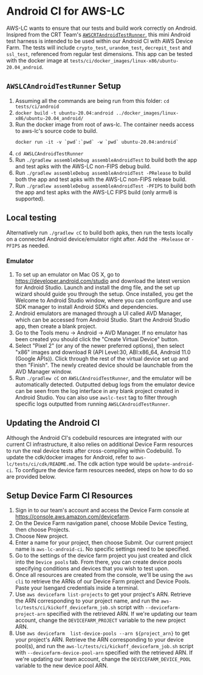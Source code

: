 # Android CI for AWS-LC
AWS-LC wants to ensure that our tests and build work correctly on Android. Insipred from the CRT Team's [`AWSCRTAndroidTestRunner`](https://github.com/awslabs/aws-c-common/tree/main/AWSCRTAndroidTestRunner), this mini Android test harness is intended to be used within our Android CI with AWS Device Farm. The tests will include `crypto_test`, `urandom_test`, `decrepit_test` and `ssl_test`, referenced from regular test dimensions. This app can be tested with the docker image at `tests/ci/docker_images/linux-x86/ubuntu-20.04_android`.

## `AWSLCAndroidTestRunner` Setup
1. Assuming all the commands are being run from this folder: `cd tests/ci/android`
2. `docker build -t ubuntu-20.04:android ../docker_images/linux-x86/ubuntu-20.04_android/`
3. Run the docker image from root of aws-lc. The container needs access to aws-lc's source code to build.
   ```
   docker run -it -v `pwd`:`pwd` -w `pwd` ubuntu-20.04:android`
   ```
4. `cd AWSLCAndroidTestRunner`
5. Run `./gradlew assembleDebug assembleAndroidTest` to build both the app and test apks with the AWS-LC non-FIPS debug build.
6. Run `./gradlew assembleDebug assembleAndroidTest -PRelease` to build both the app and test apks with the AWS-LC non-FIPS release build.
7. Run `./gradlew assembleDebug assembleAndroidTest -PFIPS` to build both the app and test apks with the AWS-LC FIPS build (only armv8 is supported).

## Local testing
Alternatively run `./gradlew cC` to build both apks, then run the tests locally on a connected Android device/emulator right after. Add the `-PRelease` or `-PFIPS` as needed.

### Emulator
1. To set up an emulator on Mac OS X, go to https://developer.android.com/studio and download the latest version for Android Studio. Launch and install the dmg file, and the set up wizard should guide you through the setup. Once installed, you get the Welcome to Android Studio window, where you can configure and use SDK manager to install Android SDKs and dependencies.
2. Android emulators are managed through a UI called AVD Manager, which can be accessed from Android Studio. Start the Android Studio app, then create a blank project.
3. Go to the Tools menu -> Android -> AVD Manager. If no emulator has been created you should click the "Create Virtual Device" button.
4. Select "Pixel 2" (or any of the newer preferred options), then select "x86" images and download R (API Level:30, ABI:x86_64, Android 11.0 (Google APIs)). Click through the rest of the virtual device set up and then "Finish". The newly created device should be launchable from the AVD Manager window.
5. Run `./gradlew cC` on `AWSLCAndroidTestRunner`, and the emulator will be automatically detected. Outputted debug logs from the emulator device can be seen from the log interface in any blank project created in Android Studio. You can also use `awslc-test` tag to filter through specific logs outputted from running `AWSLCAndroidTestRunner`.

## Updating the Android CI
Although the Android CI's codebuild resources are integrated with our current CI infrastructure, it also relies on additional Device Farm resources to run the real device tests after cross-compiling within Codebuild. To update the cdk/docker images for Android, refer to `aws-lc/tests/ci/cdk/README.md`. The cdk action type would be `update-android-ci`. To configure the device farm resources needed, steps on how to do so are provided below.

## Setup Device Farm CI Resources
1. Sign in to our team's account and access the Device Farm console at https://console.aws.amazon.com/devicefarm.
2. On the Device Farm navigation panel, choose Mobile Device Testing, then choose Projects.
3. Choose New project.
4. Enter a name for your project, then choose Submit. Our current project name is `aws-lc-android-ci`. No specific settings need to be specified. 
5. Go to the settings of the device farm project you just created and click into the `Device pools` tab. From there, you can create device pools specifying conditions and devices that you wish to test upon.
6. Once all resources are created from the console, we'll be using the `aws cli` to retrieve the ARNs of our Device Farm project and Device Pools. Paste your Isengard credentials inside a terminal.
7. Use `aws devicefarm list-projects` to get your project's ARN. Retrieve the ARN corresponding to your project name, and run the `aws-lc/tests/ci/kickoff_devicefarm_job.sh` script with `--devicefarm-project-arn` specified with the retrieved ARN. If we're updating our team account, change the `DEVICEFARM_PROJECT` variable to the new project ARN.
8. Use `aws devicefarm  list-device-pools --arn ${project_arn}` to get your project's ARN. Retrieve the ARN corresponding to your device pool(s), and run the `aws-lc/tests/ci/kickoff_devicefarm_job.sh` script with `--devicefarm-device-pool-arn` specified with the retrieved ARN. If we're updating our team account, change the `DEVICEFARM_DEVICE_POOL` variable to the new device pool ARN.
